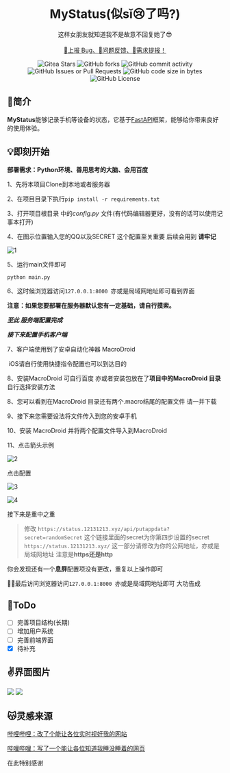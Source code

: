 <p align="center">
<h1 align="center">MyStatus(似sǐ😢了吗?)</h1>
</p>
<p align="center">
    这样女朋友就知道我不是故意不回复她了😎
    <br/>
    <br/>
    <a href="https://github.com/Van-Kai/MyStatus/issues/new" target="_blank">🐛上报 Bug、🤔问题反馈、📄需求提报！</a>
</p>
<p align="center">
    <img alt="Gitea Stars" src="https://img.shields.io/github/stars/Van-Kai/MyStatus?style=flat-square&logo=GitHub">
    <img alt="GitHub forks" src="https://img.shields.io/github/forks/Van-Kai/MyStatus?style=flat-square&logo=GitHub">
    <img alt="GitHub commit activity" src="https://img.shields.io/github/commit-activity/t/Van-Kai/MyStatus?style=flat-square&logo=GitHub">
    <img alt="GitHub Issues or Pull Requests" src="https://img.shields.io/github/issues-closed-raw/Van-Kai/MyStatus?style=flat-square&logo=GitHub">
    <img alt="GitHub code size in bytes" src="https://img.shields.io/github/languages/code-size/Van-Kai/MyStatus?style=flat-square&logo=GitHub">
    <img alt="GitHub License" src="https://img.shields.io/github/license/Van-Kai/MyStatus?style=flat-square">
</p>

## 🎉简介
**MyStatus**能够记录手机等设备的状态，它基于[FastAPI](https://fastapi.tiangolo.com/)框架，能够给你带来良好的使用体验。

## 💡即刻开始
**部署需求：Python环境、善用思考的大脑、会用百度**

1、先将本项目Clone到本地或者服务器

2、在项目目录下执行`pip install -r requirements.txt`

3、打开项目根目录 中的*config.py* 文件(有代码编辑器更好，没有的话可以使用记事本打开)

4、在图示位置输入您的QQ以及SECRET 这个配置至关重要 后续会用到 **请牢记** 

![1](https://github.com/Van-Kai/MyStatus/blob/master/ReadmeSrc/help/1.png?raw=true)

5、运行main文件即可

`python main.py`

6、这时候浏览器访问`127.0.0.1:8000 `亦或是局域网地址即可看到界面

**注意：如果您要部署在服务器默认您有一定基础，请自行摸索。**

***至此 服务端配置完成***

***接下来配置手机客户端***

7、客户端使用到了安卓自动化神器 MacroDroid 

​	iOS请自行使用快捷指令配置也可以到达目的

8、安装MacroDroid 可自行百度 亦或者安装包放在了**项目中的MacroDroid 目录** 自行选择安装方法

8、您可以看到在MacroDroid 目录还有两个.macro结尾的配置文件 请一并下载

9、接下来您需要设法将文件传入到您的安卓手机

10、安装 MacroDroid 并将两个配置文件导入到MacroDroid 

11、点击箭头示例

![2](https://github.com/Van-Kai/MyStatus/blob/master/ReadmeSrc/help/2.jpeg?raw=true)

点击配置

![3](https://github.com/Van-Kai/MyStatus/blob/master/ReadmeSrc/help/3.jpeg?raw=true)

![4](https://github.com/Van-Kai/MyStatus/blob/master/ReadmeSrc/help/4.jpeg?raw=true)

接下来是重中之重

> 修改 `https://status.12131213.xyz/api/putappdata?secret=randomSecret` 这个链接里面的secret为你第四步设置的secret `https://status.12131213.xyz/` 这一部分请修改为你的公网地址，亦或是局域网地址 注意是**https还是http**

你会发现还有一个**息屏**配置项没有更改，重复以上操作即可

👩‍🎨最后访问浏览器访问`127.0.0.1:8000 `亦或是局域网地址即可 大功告成 

## 🥰ToDo

- [ ] 完善项目结构(长期)
- [ ] 增加用户系统
- [ ] 完善前端界面
- [x] 待补充

## ✌️界面图片
![](https://github.com/Van-Kai/MyStatus/blob/master/ReadmeSrc/ui1.jpg?raw=true)
![](https://github.com/Van-Kai/MyStatus/blob/master/ReadmeSrc/ui2.jpg?raw=true)

## 😽灵感来源
[哔哩哔哩：改了个能让各位实时视奸我的网站]([改了个能让各位实时视奸我的网站_哔哩哔哩_bilibili](https://www.bilibili.com/video/BV1LjB9YjEi3/?spm_id_from=333.1007.top_right_bar_window_default_collection.content.click&vd_source=b47e4ea7324766cf337912907843ffc9))

[哔哩哔哩：写了一个能让各位知道我睡没睡着的网页](https://www.bilibili.com/video/BV1fE421A7PE/?spm_id_from=333.1387.homepage.video_card.click)

在此特别感谢